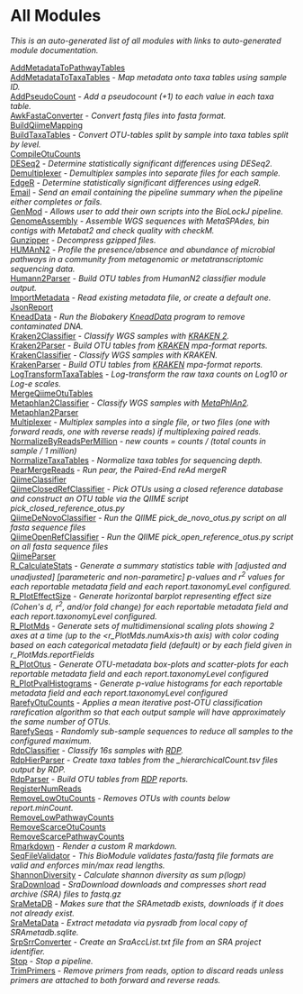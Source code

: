 # All Modules
*This is an auto-generated list of all modules with links to auto-generated module documentation.*

[AddMetadataToPathwayTables](biolockj.module.report.humann2/AddMetadataToPathwayTables.md)                   
[AddMetadataToTaxaTables](biolockj.module.report.taxa/AddMetadataToTaxaTables.md) - *Map metadata onto taxa tables using sample ID.*                   
[AddPseudoCount](biolockj.module.report.taxa/AddPseudoCount.md) - *Add a pseudocount (+1) to each value in each taxa table.*                   
[AwkFastaConverter](biolockj.module.seq/AwkFastaConverter.md) - *Convert fastq files into fasta format.*                   
[BuildQiimeMapping](biolockj.module.implicit.qiime/BuildQiimeMapping.md)                   
[BuildTaxaTables](biolockj.module.report.taxa/BuildTaxaTables.md) - *Convert OTU-tables split by sample into taxa tables split by level.*                   
[CompileOtuCounts](biolockj.module.report.otu/CompileOtuCounts.md)                   
[DESeq2](biolockj.module.rnaseq/DESeq2.md) - *Determine statistically significant differences using DESeq2.*                   
[Demultiplexer](biolockj.module.implicit/Demultiplexer.md) - *Demultiplex samples into separate files for each sample.*                   
[EdgeR](biolockj.module.rnaseq/EdgeR.md) - *Determine statistically significant differences using edgeR.*                   
[Email](biolockj.module.report/Email.md) - *Send an email containing the pipeline summary when the pipeline either completes or fails.*                   
[GenMod](biolockj.module.diy/GenMod.md) - *Allows user to add their own scripts into the BioLockJ pipeline.*                   
[GenomeAssembly](biolockj.module.assembly/GenomeAssembly.md) - *Assemble WGS sequences with MetaSPAdes, bin contigs with Metabat2 and check quality with checkM.*                   
[Gunzipper](biolockj.module.seq/Gunzipper.md) - *Decompress gzipped files.*                   
[HUMAnN2](biolockj.module.classifier.wgs/Humann2Classifier.md) - *Profile the presence/absence and abundance of microbial pathways in a community from metagenomic or metatranscriptomic sequencing data.*                   
[Humann2Parser](biolockj.module.implicit.parser.wgs/Humann2Parser.md) - *Build OTU tables from HumanN2 classifier module output.*                   
[ImportMetadata](biolockj.module.implicit/ImportMetadata.md) - *Read existing metadata file, or create a default one.*                   
[JsonReport](biolockj.module.report/JsonReport.md)                   
[KneadData](biolockj.module.seq/KneadData.md) - *Run the Biobakery [KneadData](https://bitbucket.org/biobakery/kneaddata/wiki/Home) program to remove contaminated DNA.*                   
[Kraken2Classifier](biolockj.module.classifier.wgs/Kraken2Classifier.md) - *Classify WGS samples with [KRAKEN 2](https://ccb.jhu.edu/software/kraken2/).*                   
[Kraken2Parser](biolockj.module.implicit.parser.wgs/Kraken2Parser.md) - *Build OTU tables from [KRAKEN](http://ccb.jhu.edu/software/kraken/) mpa-format reports.*                   
[KrakenClassifier](biolockj.module.classifier.wgs/KrakenClassifier.md) - *Classify WGS samples with KRAKEN.*                   
[KrakenParser](biolockj.module.implicit.parser.wgs/KrakenParser.md) - *Build OTU tables from [KRAKEN](http://ccb.jhu.edu/software/kraken/) mpa-format reports.*                   
[LogTransformTaxaTables](biolockj.module.report.taxa/LogTransformTaxaTables.md) - *Log-transform the raw taxa counts on Log10 or Log-e scales.*                   
[MergeQiimeOtuTables](biolockj.module.implicit.qiime/MergeQiimeOtuTables.md)                   
[Metaphlan2Classifier](biolockj.module.classifier.wgs/Metaphlan2Classifier.md) - *Classify WGS samples with [MetaPhlAn2](http://bitbucket.org/biobakery/metaphlan2).*                   
[Metaphlan2Parser](biolockj.module.implicit.parser.wgs/Metaphlan2Parser.md)                   
[Multiplexer](biolockj.module.seq/Multiplexer.md) - *Multiplex samples into a single file, or two files (one with forward reads, one with reverse reads) if multiplexing paired reads.*                   
[NormalizeByReadsPerMillion](biolockj.module.report.taxa/NormalizeByReadsPerMillion.md) - *new counts = counts / (total counts in sample / 1 million)*                   
[NormalizeTaxaTables](biolockj.module.report.taxa/NormalizeTaxaTables.md) - *Normalize taxa tables for sequencing depth.*                   
[PearMergeReads](biolockj.module.seq/PearMergeReads.md) - *Run pear, the Paired-End reAd mergeR*                   
[QiimeClassifier](biolockj.module.implicit.qiime/QiimeClassifier.md)                   
[QiimeClosedRefClassifier](biolockj.module.classifier.r16s/QiimeClosedRefClassifier.md) - *Pick OTUs using a closed reference database and construct an OTU table via the QIIME script pick_closed_reference_otus.py*                   
[QiimeDeNovoClassifier](biolockj.module.classifier.r16s/QiimeDeNovoClassifier.md) - *Run the QIIME pick_de_novo_otus.py script on all fasta sequence files*                   
[QiimeOpenRefClassifier](biolockj.module.classifier.r16s/QiimeOpenRefClassifier.md) - *Run the QIIME pick_open_reference_otus.py script on all fasta sequence files*                   
[QiimeParser](biolockj.module.implicit.parser.r16s/QiimeParser.md)                   
[R_CalculateStats](biolockj.module.report.r/R_CalculateStats.md) - *Generate a summary statistics table with [adjusted and unadjusted] [parameteric and non-parametirc] p-values and r<sup>2</sup> values for each reportable metadata field and each *report.taxonomyLevel* configured.*                   
[R_PlotEffectSize](biolockj.module.report.r/R_PlotEffectSize.md) - *Generate horizontal barplot representing effect size (Cohen's d, r<sup>2</sup>, and/or fold change) for each reportable metadata field and each *report.taxonomyLevel* configured.*                   
[R_PlotMds](biolockj.module.report.r/R_PlotMds.md) - *Generate sets of multidimensional scaling plots showing 2 axes at a time (up to the <*r_PlotMds.numAxis*>th axis) with color coding based on each categorical metadata field (default) or by each field given in *r_PlotMds.reportFields**                   
[R_PlotOtus](biolockj.module.report.r/R_PlotOtus.md) - *Generate OTU-metadata box-plots and scatter-plots for each reportable metadata field and each *report.taxonomyLevel* configured*                   
[R_PlotPvalHistograms](biolockj.module.report.r/R_PlotPvalHistograms.md) - *Generate p-value histograms for each reportable metadata field and each *report.taxonomyLevel* configured*                   
[RarefyOtuCounts](biolockj.module.report.otu/RarefyOtuCounts.md) - *Applies a mean iterative post-OTU classification rarefication algorithm so that each output sample will have approximately the same number of OTUs.*                   
[RarefySeqs](biolockj.module.seq/RarefySeqs.md) - *Randomly sub-sample sequences to reduce all samples to the configured maximum.*                   
[RdpClassifier](biolockj.module.classifier.r16s/RdpClassifier.md) - *Classify 16s samples with [RDP](http://rdp.cme.msu.edu/classifier/classifier.jsp).*                   
[RdpHierParser](biolockj.module.implicit.parser.r16s/RdpHierParser.md) - *Create taxa tables from the _hierarchicalCount.tsv files output by RDP.*                   
[RdpParser](biolockj.module.implicit.parser.r16s/RdpParser.md) - *Build OTU tables from [RDP](http://rdp.cme.msu.edu/classifier/classifier.jsp) reports.*                   
[RegisterNumReads](biolockj.module.implicit/RegisterNumReads.md)                   
[RemoveLowOtuCounts](biolockj.module.report.otu/RemoveLowOtuCounts.md) - *Removes OTUs with counts below report.minCount.*                   
[RemoveLowPathwayCounts](biolockj.module.report.humann2/RemoveLowPathwayCounts.md)                   
[RemoveScarceOtuCounts](biolockj.module.report.otu/RemoveScarceOtuCounts.md)                   
[RemoveScarcePathwayCounts](biolockj.module.report.humann2/RemoveScarcePathwayCounts.md)                   
[Rmarkdown](biolockj.module.diy/Rmarkdown.md) - *Render a custom R markdown.*                   
[SeqFileValidator](biolockj.module.seq/SeqFileValidator.md) - *This BioModule validates fasta/fastq file formats are valid and enforces min/max read lengths.*                   
[ShannonDiversity](biolockj.module.diversity/ShannonDiversity.md) - *Calculate shannon diversity as sum p(logp)*                   
[SraDownload](biolockj.module.getData.sra/SraDownload.md) - *SraDownload downloads and compresses short read archive (SRA) files to fastq.gz*                   
[SraMetaDB](biolockj.module.getData.sra/SraMetaDB.md) - *Makes sure that the SRAmetadb exists, downloads if it does not already exist.*                   
[SraMetaData](biolockj.module.getData.sra/SraMetaData.md) - *Extract metadata via pysradb from local copy of SRAmetadb.sqlite.*                   
[SrpSrrConverter](biolockj.module.getData.sra/SrpSrrConverter.md) - *Create an SraAccList.txt file from an SRA project identifier.*                   
[Stop](biolockj.module/Stop.md) - *Stop a pipeline.*                   
[TrimPrimers](biolockj.module.seq/TrimPrimers.md) - *Remove primers from reads, option to discard reads unless primers are attached to both forward and reverse reads.*                   
